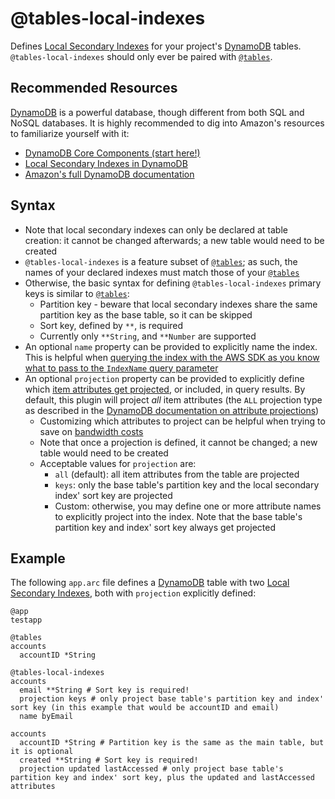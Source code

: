 # @tables-local-indexes

Defines [Local Secondary Indexes][lsi] for your project's [DynamoDB][ddb] tables. `@tables-local-indexes` should only ever be paired with [`@tables`][tables].

## Recommended Resources

[DynamoDB][ddb] is a powerful database, though different from both SQL and NoSQL databases. It is highly recommended to dig into Amazon's resources to familiarize yourself with it:

- [DynamoDB Core Components (start here!)][core]
- [Local Secondary Indexes in DynamoDB][lsi]
- [Amazon's full DynamoDB documentation][ddb]

## Syntax

- Note that local secondary indexes can only be declared at table creation: it cannot be changed afterwards; a new table would need to be created
- `@tables-local-indexes` is a feature subset of [`@tables`][tables]; as such, the names of your declared indexes must match those of your [`@tables`][tables]
- Otherwise, the basic syntax for defining `@tables-local-indexes` primary keys is similar to [`@tables`][tables]:
  - Partition key - beware that local secondary indexes share the same partition key as the base table, so it can be skipped
  - Sort key, defined by `**`, is required
  - Currently only `**String`, and `**Number` are supported
- An optional `name` property can be provided to explicitly name the index. This is helpful when [querying the index with the AWS SDK as you know what to pass to the `IndexName` query parameter](https://docs.aws.amazon.com/AWSJavaScriptSDK/latest/AWS/DynamoDB/DocumentClient.html#query-property)
- An optional `projection` property can be provided to explicitly define which [item attributes get projected][projection], or included, in query results. By default, this plugin will project _all_ item attributes (the `ALL` projection type as described in the [DynamoDB documentation on attribute projections][projection])
  - Customizing which attributes to project can be helpful when trying to save on [bandwidth costs][pricing]
  - Note that once a projection is defined, it cannot be changed; a new table would need to be created
  - Acceptable values for `projection` are:
    - `all` (default): all item attributes from the table are projected
    - `keys`: only the base table's partition key and the local secondary index' sort key are projected
    - Custom: otherwise, you may define one or more attribute names to explicitly project into the index. Note that the base table's partition key and index' sort key always get projected

## Example

The following `app.arc` file defines a [DynamoDB][ddb] table with two [Local Secondary Indexes][lsi], both with `projection` explicitly defined:

```arc
@app
testapp

@tables
accounts
  accountID *String

@tables-local-indexes
accounts
  email **String # Sort key is required!
  projection keys # only project base table's partition key and index' sort key (in this example that would be accountID and email)
  name byEmail

accounts
  accountID *String # Partition key is the same as the main table, but it is optional
  created **String # Sort key is required!
  projection updated lastAccessed # only project base table's partition key and index' sort key, plus the updated and lastAccessed attributes
```

[tables]: tables
[core]: https://docs.aws.amazon.com/amazondynamodb/latest/developerguide/HowItWorks.CoreComponents.html
[ddb]: https://aws.amazon.com/documentation/dynamodb/
[lsi]: https://docs.aws.amazon.com/amazondynamodb/latest/developerguide/LSI.html
[projection]: https://docs.aws.amazon.com/amazondynamodb/latest/developerguide/LSI.html#LSI.Projections
[pricing]: https://docs.aws.amazon.com/amazondynamodb/latest/developerguide/LSI.html#LSI.StorageConsiderations
